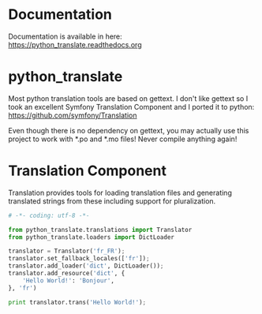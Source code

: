Documentation
=====================

Documentation is available in here:
https://python_translate.readthedocs.org


python_translate
=====================

Most python translation tools are based on gettext. I don't like gettext so
I took an excellent Symfony Translation Component and I ported it to python:
https://github.com/symfony/Translation

Even though there is no dependency on gettext, you may actually use this
project to work with *.po and *.mo files! Never compile anything again!


Translation Component
=====================

Translation provides tools for loading translation files and generating
translated strings from these including support for pluralization.

```python
# -*- coding: utf-8 -*-

from python_translate.translations import Translator
from python_translate.loaders import DictLoader

translator = Translator('fr_FR');
translator.set_fallback_locales(['fr']);
translator.add_loader('dict', DictLoader());
translator.add_resource('dict', {
    'Hello World!': 'Bonjour',
}, 'fr')

print translator.trans('Hello World!');
```


